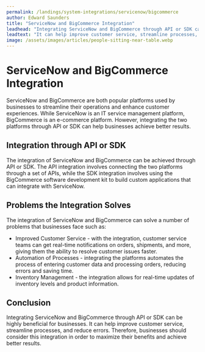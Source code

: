 ```yaml
---
permalink: /landings/system-integrations/servicenow/bigcommerce
author: Edward Saunders
title: "ServiceNow and BigCommerce Integration"
leadhead: "Integrating ServiceNow and BigCommerce through API or SDK can be highly beneficial for businesses"
leadtext: "It can help improve customer service, streamline processes, and reduce errors. Therefore, businesses should consider this integration in order to maximize their benefits and achieve better results."
image: /assets/images/articles/people-sitting-near-table.webp
---
```

<div class="arttext">	<div>
		<h1>ServiceNow and BigCommerce Integration</h1>
		<p>ServiceNow and BigCommerce are both popular platforms used by businesses to streamline their operations and enhance customer experiences. While ServiceNow is an IT service management platform, BigCommerce is an e-commerce platform. However, integrating the two platforms through API or SDK can help businesses achieve better results.</p>
		<h2>Integration through API or SDK</h2>
		<p>The integration of ServiceNow and BigCommerce can be achieved through API or SDK. The API integration involves connecting the two platforms through a set of APIs, while the SDK integration involves using the BigCommerce software development kit to build custom applications that can integrate with ServiceNow.</p>
		<h2>Problems the Integration Solves</h2>
		<p>The integration of ServiceNow and BigCommerce can solve a number of problems that businesses face such as:</p>
		<ul>
			<li>Improved Customer Service - with the integration, customer service teams can get real-time notifications on orders, shipments, and more, giving them the ability to resolve customer issues faster.</li>
			<li>Automation of Processes - integrating the platforms automates the process of entering customer data and processing orders, reducing errors and saving time.</li>
			<li>Inventory Management - the integration allows for real-time updates of inventory levels and product information.</li>
		</ul>
		<h2>Conclusion</h2>
		<p>Integrating ServiceNow and BigCommerce through API or SDK can be highly beneficial for businesses. It can help improve customer service, streamline processes, and reduce errors. Therefore, businesses should consider this integration in order to maximize their benefits and achieve better results.</p>
	</div>
</div>